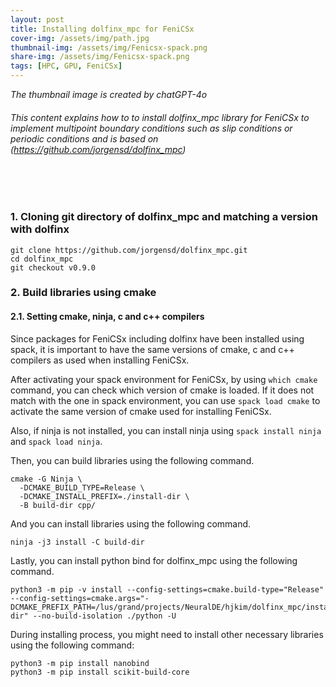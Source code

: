 ```yaml
---
layout: post
title: Installing dolfinx_mpc for FeniCSx
cover-img: /assets/img/path.jpg
thumbnail-img: /assets/img/Fenicsx-spack.png
share-img: /assets/img/Fenicsx-spack.png
tags: [HPC, GPU, FeniCSx]
---
```


_The thumbnail image is created by chatGPT-4o_
###### This content explains how to to install dolfinx_mpc library for FeniCSx to implement multipoint boundary conditions such as slip conditions or periodic conditions and is based on (<https://github.com/jorgensd/dolfinx_mpc>)
<br/>

<br/>

### 1. Cloning git directory of dolfinx_mpc and matching a version with dolfinx

```
git clone https://github.com/jorgensd/dolfinx_mpc.git
cd dolfinx_mpc
git checkout v0.9.0
```

### 2. Build libraries using cmake

#### 2.1. Setting cmake, ninja, c and c++ compilers

Since packages for FeniCSx including dolfinx have been installed using spack, it is important to have the same versions of cmake, c and c++ compilers as used when installing FeniCSx.

After activating your spack environment for FeniCSx, by using `which cmake` command, you can check which version of cmake is loaded. If it does not match with the one in spack environment, you can use `spack load cmake` to activate the same version of cmake used for installing FeniCSx.

Also, if ninja is not installed, you can install ninja using `spack install ninja` and `spack load ninja`.

Then, you can build libraries using the following command.
```
cmake -G Ninja \
  -DCMAKE_BUILD_TYPE=Release \
  -DCMAKE_INSTALL_PREFIX=./install-dir \
  -B build-dir cpp/
```

And you can install libraries using the following command.
```
ninja -j3 install -C build-dir
```

Lastly, you can install python bind for dolfinx_mpc using the following command.

```
python3 -m pip -v install --config-settings=cmake.build-type="Release" --config-settings=cmake.args="-DCMAKE_PREFIX_PATH=/lus/grand/projects/NeuralDE/hjkim/dolfinx_mpc/install-dir" --no-build-isolation ./python -U
```

During installing process, you might need to install other necessary libraries using the following command:

```
python3 -m pip install nanobind
python3 -m pip install scikit-build-core
```





